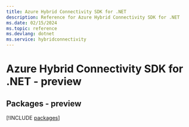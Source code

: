 ```yaml
---
title: Azure Hybrid Connectivity SDK for .NET
description: Reference for Azure Hybrid Connectivity SDK for .NET
ms.date: 02/15/2024
ms.topic: reference
ms.devlang: dotnet
ms.service: hybridconnectivity
---
```

# Azure Hybrid Connectivity SDK for .NET - preview
## Packages - preview
[!INCLUDE [packages](hybrid-connectivity-index.md)]